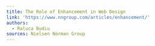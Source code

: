 ```yaml
---
title: The Role of Enhancement in Web Design
link: 'https://www.nngroup.com/articles/enhancement/'
authors:
  - Raluca Budiu
sources: Nielsen Norman Group
---
```

